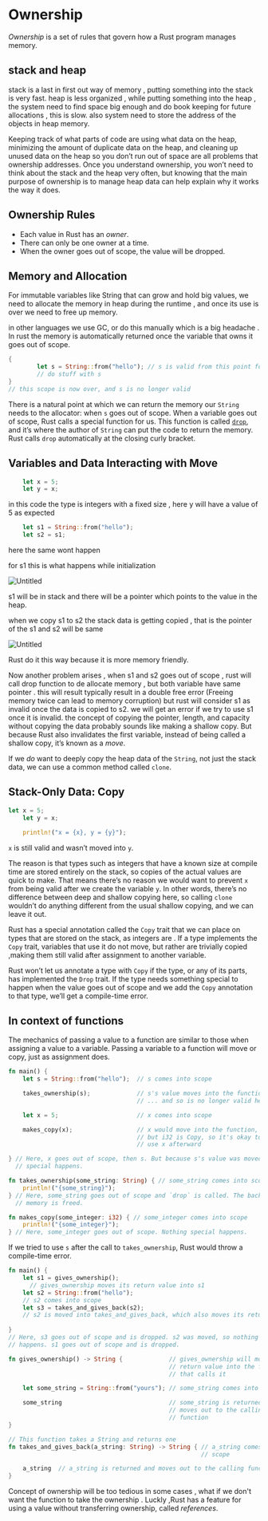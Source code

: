 # Ownership

*Ownership* is a set of rules that govern how a Rust program manages memory.

## stack and heap

stack is a last in first out way of memory , putting something into the stack is very fast. heap is less organized , while putting something into the heap , the system need to find space big enough and do book keeping for future allocations , this is slow. also system need to store the address of the objects in heap memory.

Keeping track of what parts of code are using what data on the heap, minimizing the amount of duplicate data on the heap, and cleaning up unused data on the heap so you don’t run out of space are all problems that ownership addresses. Once you understand ownership, you won’t need to think about the stack and the heap very often, but knowing that the main purpose of ownership is to manage heap data can help explain why it works the way it does.

## **Ownership Rules**

- Each value in Rust has an *owner*.
- There can only be one owner at a time.
- When the owner goes out of scope, the value will be dropped.

## Memory and Allocation

For immutable variables like String that can grow and hold big values, we need to allocate the memory in heap during the runtime , and once its use is over we need to free up memory.

in other languages we use GC, or do this manually which is a big headache . In rust the memory is automatically returned once the variable that owns it goes out of scope.

```rust
{
        let s = String::from("hello"); // s is valid from this point forward
        // do stuff with s
}                                  
// this scope is now over, and s is no longer valid
```

There is a natural point at which we can return the memory our `String` needs to the allocator: when `s` goes out of scope. When a variable goes out of scope, Rust calls a special function for us. This function is called [`drop`](https://doc.rust-lang.org/std/ops/trait.Drop.html#tymethod.drop), and it’s where the author of `String` can put the code to return the memory. Rust calls `drop` automatically at the closing curly bracket.

## **Variables and Data Interacting with Move**

```rust
    let x = 5;
    let y = x;
```

in this code the type is integers with a fixed size , here y will have a value of 5 as expected 

```rust
    let s1 = String::from("hello");
    let s2 = s1;
```

here the same wont happen

for s1 this is what happens while initialization

![Untitled](Ownership%203c93335f8f3c4dcfb694b5fcfd6093a1/Untitled.svg)

s1 will be in stack and there will be a pointer which points to the value in the heap.

when we copy s1 to s2 the stack data is getting copied , that is the pointer of the s1 and s2 will be same

![Untitled](Ownership%203c93335f8f3c4dcfb694b5fcfd6093a1/Untitled%201.svg)

Rust do it this way because it is more memory friendly.

Now another problem arises , when s1 and s2 goes out of scope , rust will call drop function to de allocate memory , but both variable have same pointer . this will result typically result in a double free error (Freeing memory twice can lead to memory corruption) but rust will consider s1 as invalid once the data is copied to s2. we will get an error if we try to use s1 once it is invalid.
the concept of copying the pointer, length, and capacity without copying the data probably sounds like making a shallow copy. But because Rust also invalidates the first variable, instead of being called a shallow copy, it’s known as a *move*.

If we *do* want to deeply copy the heap data of the `String`, not just the stack data, we can use a common method called `clone`.

## **Stack-Only Data: Copy**

```rust
let x = 5;
    let y = x;

    println!("x = {x}, y = {y}");
```

`x` is still valid and wasn’t moved into `y`.

The reason is that types such as integers that have a known size at compile time are stored entirely on the stack, so copies of the actual values are quick to make. That means there’s no reason we would want to prevent `x` from being valid after we create the variable `y`. In other words, there’s no difference between deep and shallow copying here, so calling `clone` wouldn’t do anything different from the usual shallow copying, and we can leave it out.

Rust has a special annotation called the `Copy` trait that we can place on types that are stored on the stack, as integers are . If a type implements the `Copy` trait, variables that use it do not move, but rather are trivially copied ,making them still valid after assignment to another variable.

Rust won’t let us annotate a type with `Copy` if the type, or any of its parts, has implemented the `Drop` trait. If the type needs something special to happen when the value goes out of scope and we add the `Copy` annotation to that type, we’ll get a compile-time error.

## In context of functions

The mechanics of passing a value to a function are similar to those when assigning a value to a variable. Passing a variable to a function will move or copy, just as assignment does.

```rust
fn main() {
    let s = String::from("hello");  // s comes into scope

    takes_ownership(s);             // s's value moves into the function...
                                    // ... and so is no longer valid here

    let x = 5;                      // x comes into scope

    makes_copy(x);                  // x would move into the function,
                                    // but i32 is Copy, so it's okay to still
                                    // use x afterward

} // Here, x goes out of scope, then s. But because s's value was moved, nothing
  // special happens.

fn takes_ownership(some_string: String) { // some_string comes into scope
    println!("{some_string}");
} // Here, some_string goes out of scope and `drop` is called. The backing
  // memory is freed.

fn makes_copy(some_integer: i32) { // some_integer comes into scope
    println!("{some_integer}");
} // Here, some_integer goes out of scope. Nothing special happens.
```

If we tried to use `s` after the call to `takes_ownership`, Rust would throw a compile-time error. 

```rust
fn main() {
    let s1 = gives_ownership();
	  // gives_ownership moves its return value into s1
    let s2 = String::from("hello");
    // s2 comes into scope
    let s3 = takes_and_gives_back(s2);
    // s2 is moved into takes_and_gives_back, which also moves its return value into s3
    
} 
// Here, s3 goes out of scope and is dropped. s2 was moved, so nothing
// happens. s1 goes out of scope and is dropped.

fn gives_ownership() -> String {             // gives_ownership will move its
                                             // return value into the function
                                             // that calls it

    let some_string = String::from("yours"); // some_string comes into scope

    some_string                              // some_string is returned and
                                             // moves out to the calling
                                             // function
}

// This function takes a String and returns one
fn takes_and_gives_back(a_string: String) -> String { // a_string comes into
                                                      // scope

    a_string  // a_string is returned and moves out to the calling function
}
```

Concept of ownership will be too tedious in some cases , what if we don't want the function to take the ownership . Luckly ,Rust has a feature for using a value without transferring ownership, called *references*.